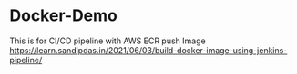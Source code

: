 # Docker-Demo

This is for CI/CD pipeline with AWS ECR push Image
https://learn.sandipdas.in/2021/06/03/build-docker-image-using-jenkins-pipeline/  
